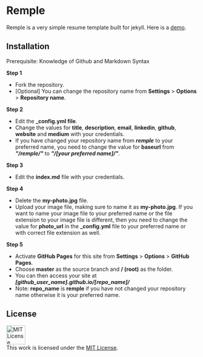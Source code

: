# Remple

Remple is a very simple resume template built for jekyll. Here is a [demo](https://TageMohammadat.github.io/remple/).

## Installation
Prerequisite: Knowledge of Github and Markdown Syntax

**Step 1**
* Fork the repository. 
* [Optional] You can change the repository name from **Settings** > **Options** > **Repository name**.

**Step 2**
* Edit the **_config.yml file**.
* Change the values for **title**, **description**, **email**, **linkedin**, **github**, **website** and **medium** with your credentials. 
* If you have changed your repository name from ***remple*** to your preferred name, you need to change the value for **baseurl** from ***"/remple/"*** to ***"/[your preferred name]/"***.

**Step 3**
* Edit the **index.md** file with your credentials.

**Step 4**
* Delete the **my-photo.jpg** file.
* Upload your image file, making sure to name it as **my-photo.jpg**. If you want to name your image file to your preferred name or the file extension to your image file is different, then you need to change the value for **photo_url** in the **_config.yml** file to your preferred name or with correct file extension as well.

**Step 5**
* Activate **GitHub Pages** for this site from **Settings** > **Options** > **GitHub Pages**.
* Choose **master** as the source branch and **/ (root)** as the folder.
* You can then access your site at ***[github_user_name].github.io/[repo_name]/***
* Note: **repo_name** is **remple** if you have not changed your repository name otherwise it is your preferred name.

## License
<a rel="license" href="https://opensource.org/licenses/MIT"><img alt="MIT License" style="border-width:0" height="50" src="https://w7.pngwing.com/pngs/514/841/png-transparent-mit-license-bsd-licence-open-source-license-copyright-miscellaneous-text-logo.png" /></a><br />This work is licensed under the <a rel="license" href="https://opensource.org/licenses/MIT">MIT License</a>.
